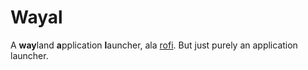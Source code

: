 # Wayal

A **way**land **a**pplication **l**auncher, ala [rofi](https://github.com/davatorium/rofi). But just purely an application launcher.

